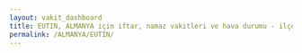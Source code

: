 ```yaml
---
layout: vakit_dashboard
title: EUTIN, ALMANYA için iftar, namaz vakitleri ve hava durumu - ilçe/eyalet seç
permalink: /ALMANYA/EUTIN/
---
```


<script type="text/javascript">
  var GLOBAL_COUNTRY = 'ALMANYA';
  var GLOBAL_CITY = 'EUTIN';
  var GLOBAL_STATE = '';
  var lat = 72;
  var lon = 21;
</script>
